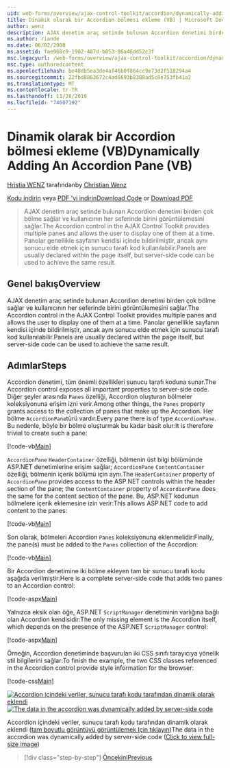 ```yaml
---
uid: web-forms/overview/ajax-control-toolkit/accordion/dynamically-adding-an-accordion-pane-vb
title: Dinamik olarak bir Accordion bölmesi ekleme (VB) | Microsoft Docs
author: wenz
description: AJAX denetim araç setinde bulunan Accordion denetimi birden çok bölme sağlar ve kullanıcının her seferinde birini görüntülemesini sağlar. Panolar genellikle w olarak bildiriliyor...
ms.author: riande
ms.date: 06/02/2008
ms.assetid: fae968c9-1902-487d-b053-86a46dd52c3f
msc.legacyurl: /web-forms/overview/ajax-control-toolkit/accordion/dynamically-adding-an-accordion-pane-vb
msc.type: authoredcontent
ms.openlocfilehash: be48db5ea3de4af46b0f864cc9e73d2f518294a4
ms.sourcegitcommit: 22fbd8863672c4ad6693b8388ad5c8e753fb41a2
ms.translationtype: MT
ms.contentlocale: tr-TR
ms.lasthandoff: 11/28/2019
ms.locfileid: "74607192"
---
```

# <a name="dynamically-adding-an-accordion-pane-vb"></a><span data-ttu-id="bbe45-104">Dinamik olarak bir Accordion bölmesi ekleme (VB)</span><span class="sxs-lookup"><span data-stu-id="bbe45-104">Dynamically Adding An Accordion Pane (VB)</span></span>

<span data-ttu-id="bbe45-105">[Hristia WENZ](https://github.com/wenz) tarafından</span><span class="sxs-lookup"><span data-stu-id="bbe45-105">by [Christian Wenz](https://github.com/wenz)</span></span>

<span data-ttu-id="bbe45-106">[Kodu indirin](https://download.microsoft.com/download/5/6/d/56d50cef-2011-4c8f-9891-7edc6dc57df9/Accordion2.vb.zip) veya [PDF 'yi indirin](https://download.microsoft.com/download/6/7/1/6718d452-ff89-4d3f-a90e-c74ec2d636a3/accordion2VB.pdf)</span><span class="sxs-lookup"><span data-stu-id="bbe45-106">[Download Code](https://download.microsoft.com/download/5/6/d/56d50cef-2011-4c8f-9891-7edc6dc57df9/Accordion2.vb.zip) or [Download PDF](https://download.microsoft.com/download/6/7/1/6718d452-ff89-4d3f-a90e-c74ec2d636a3/accordion2VB.pdf)</span></span>

> <span data-ttu-id="bbe45-107">AJAX denetim araç setinde bulunan Accordion denetimi birden çok bölme sağlar ve kullanıcının her seferinde birini görüntülemesini sağlar.</span><span class="sxs-lookup"><span data-stu-id="bbe45-107">The Accordion control in the AJAX Control Toolkit provides multiple panes and allows the user to display one of them at a time.</span></span> <span data-ttu-id="bbe45-108">Panolar genellikle sayfanın kendisi içinde bildirilmiştir, ancak aynı sonucu elde etmek için sunucu tarafı kod kullanılabilir.</span><span class="sxs-lookup"><span data-stu-id="bbe45-108">Panels are usually declared within the page itself, but server-side code can be used to achieve the same result.</span></span>

## <a name="overview"></a><span data-ttu-id="bbe45-109">Genel bakış</span><span class="sxs-lookup"><span data-stu-id="bbe45-109">Overview</span></span>

<span data-ttu-id="bbe45-110">AJAX denetim araç setinde bulunan Accordion denetimi birden çok bölme sağlar ve kullanıcının her seferinde birini görüntülemesini sağlar.</span><span class="sxs-lookup"><span data-stu-id="bbe45-110">The Accordion control in the AJAX Control Toolkit provides multiple panes and allows the user to display one of them at a time.</span></span> <span data-ttu-id="bbe45-111">Panolar genellikle sayfanın kendisi içinde bildirilmiştir, ancak aynı sonucu elde etmek için sunucu tarafı kod kullanılabilir.</span><span class="sxs-lookup"><span data-stu-id="bbe45-111">Panels are usually declared within the page itself, but server-side code can be used to achieve the same result.</span></span>

## <a name="steps"></a><span data-ttu-id="bbe45-112">Adımlar</span><span class="sxs-lookup"><span data-stu-id="bbe45-112">Steps</span></span>

<span data-ttu-id="bbe45-113">Accordion denetimi, tüm önemli özellikleri sunucu tarafı koduna sunar.</span><span class="sxs-lookup"><span data-stu-id="bbe45-113">The Accordion control exposes all important properties to server-side code.</span></span> <span data-ttu-id="bbe45-114">Diğer şeyler arasında `Panes` özelliği, Accordion oluşturan bölmeler koleksiyonuna erişim izni verir.</span><span class="sxs-lookup"><span data-stu-id="bbe45-114">Among other things, the `Panes` property grants access to the collection of panes that make up the Accordion.</span></span> <span data-ttu-id="bbe45-115">Her bölme `AccordionPane`türü vardır.</span><span class="sxs-lookup"><span data-stu-id="bbe45-115">Every pane there is of type `AccordionPane`.</span></span> <span data-ttu-id="bbe45-116">Bu nedenle, böyle bir bölme oluşturmak bu kadar basit olur:</span><span class="sxs-lookup"><span data-stu-id="bbe45-116">It is therefore trivial to create such a pane:</span></span>

[!code-vb[Main](dynamically-adding-an-accordion-pane-vb/samples/sample1.vb)]

<span data-ttu-id="bbe45-117">`AccordionPane` `HeaderContainer` özelliği, bölmenin üst bilgi bölümünde ASP.NET denetimlerine erişim sağlar; `AccordionPane` `ContentContainer` özelliği, bölmenin içerik bölümü için aynı.</span><span class="sxs-lookup"><span data-stu-id="bbe45-117">The `HeaderContainer` property of `AccordionPane` provides access to the ASP.NET controls within the header section of the pane; the `ContentContainer` property of `AccordionPane` does the same for the content section of the pane.</span></span> <span data-ttu-id="bbe45-118">Bu, ASP.NET kodunun bölmelere içerik eklemesine izin verir:</span><span class="sxs-lookup"><span data-stu-id="bbe45-118">This allows ASP.NET code to add content to the panes:</span></span>

[!code-vb[Main](dynamically-adding-an-accordion-pane-vb/samples/sample2.vb)]

<span data-ttu-id="bbe45-119">Son olarak, bölmeleri Accordion `Panes` koleksiyonuna eklenmelidir:</span><span class="sxs-lookup"><span data-stu-id="bbe45-119">Finally, the pane(s) must be added to the `Panes` collection of the Accordion:</span></span>

[!code-vb[Main](dynamically-adding-an-accordion-pane-vb/samples/sample3.vb)]

<span data-ttu-id="bbe45-120">Bir Accordion denetimine iki bölme ekleyen tam bir sunucu tarafı kodu aşağıda verilmiştir:</span><span class="sxs-lookup"><span data-stu-id="bbe45-120">Here is a complete server-side code that adds two panes to an Accordion control:</span></span>

[!code-aspx[Main](dynamically-adding-an-accordion-pane-vb/samples/sample4.aspx)]

<span data-ttu-id="bbe45-121">Yalnızca eksik olan öğe, ASP.NET `ScriptManager` denetiminin varlığına bağlı olan Accordion kendisidir:</span><span class="sxs-lookup"><span data-stu-id="bbe45-121">The only missing element is the Accordion itself, which depends on the presence of the ASP.NET `ScriptManager` control:</span></span>

[!code-aspx[Main](dynamically-adding-an-accordion-pane-vb/samples/sample5.aspx)]

<span data-ttu-id="bbe45-122">Örneğin, Accordion denetiminde başvurulan iki CSS sınıfı tarayıcıya yönelik stil bilgilerini sağlar:</span><span class="sxs-lookup"><span data-stu-id="bbe45-122">To finish the example, the two CSS classes referenced in the Accordion control provide style information for the browser:</span></span>

[!code-css[Main](dynamically-adding-an-accordion-pane-vb/samples/sample6.css)]

<span data-ttu-id="bbe45-123">[![Accordion içindeki veriler, sunucu tarafı kodu tarafından dinamik olarak eklendi](dynamically-adding-an-accordion-pane-vb/_static/image2.png)](dynamically-adding-an-accordion-pane-vb/_static/image1.png)</span><span class="sxs-lookup"><span data-stu-id="bbe45-123">[![The data in the accordion was dynamically added by server-side code](dynamically-adding-an-accordion-pane-vb/_static/image2.png)](dynamically-adding-an-accordion-pane-vb/_static/image1.png)</span></span>

<span data-ttu-id="bbe45-124">Accordion içindeki veriler, sunucu tarafı kodu tarafından dinamik olarak eklendi ([tam boyutlu görüntüyü görüntülemek Için tıklayın](dynamically-adding-an-accordion-pane-vb/_static/image3.png))</span><span class="sxs-lookup"><span data-stu-id="bbe45-124">The data in the accordion was dynamically added by server-side code ([Click to view full-size image](dynamically-adding-an-accordion-pane-vb/_static/image3.png))</span></span>

> [!div class="step-by-step"]
> [<span data-ttu-id="bbe45-125">Öncekini</span><span class="sxs-lookup"><span data-stu-id="bbe45-125">Previous</span></span>](databinding-to-an-accordion-vb.md)
